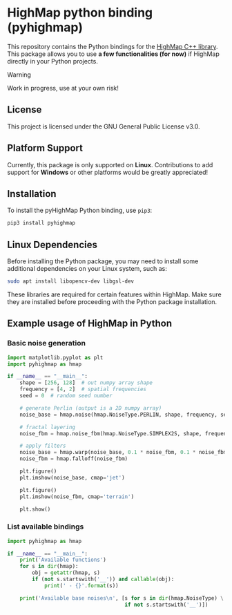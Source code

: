# HighMap python binding (pyhighmap)

This repository contains the Python bindings for the [HighMap C++
library](https://github.com/otto-link/HighMap). This package allows
you to use **a few functionalities (for now)** if HighMap directly in
your Python projects.

>[!WARNING] 
> Work in progress, use at your own risk!

## License

This project is licensed under the GNU General Public License v3.0.

## Platform Support

Currently, this package is only supported on **Linux**. Contributions
to add support for **Windows** or other platforms would be greatly
appreciated!

## Installation

To install the pyHighMap Python binding, use `pip3`:

```bash
pip3 install pyhighmap
```

## Linux Dependencies

Before installing the Python package, you may need to install some
additional dependencies on your Linux system, such as:

```bash
sudo apt install libopencv-dev libgsl-dev
```

These libraries are required for certain features within HighMap. Make
sure they are installed before proceeding with the Python package
installation.

## Example usage of HighMap in Python

### Basic noise generation

```python
import matplotlib.pyplot as plt
import pyhighmap as hmap

if __name__ == "__main__":
    shape = [256, 128]  # out numpy array shape
    frequency = [4, 2]  # spatial frequencies
    seed = 0  # random seed number

    # generate Perlin (output is a 2D numpy array)
    noise_base = hmap.noise(hmap.NoiseType.PERLIN, shape, frequency, seed)

    # fractal layering
    noise_fbm = hmap.noise_fbm(hmap.NoiseType.SIMPLEX2S, shape, frequency, seed)

    # apply filters
    noise_base = hmap.warp(noise_base, 0.1 * noise_fbm, 0.1 * noise_fbm)
    noise_fbm = hmap.falloff(noise_fbm)

    plt.figure()
    plt.imshow(noise_base, cmap='jet')

    plt.figure()
    plt.imshow(noise_fbm, cmap='terrain')

    plt.show()
```

### List available bindings

```python
import pyhighmap as hmap

if __name__ == "__main__":
    print('Available functions')
    for s in dir(hmap):
        obj = getattr(hmap, s)
        if (not s.startswith('__')) and callable(obj):
            print(' - {}'.format(s))

    print('Available base noises\n', [s for s in dir(hmap.NoiseType) \
                                      if not s.startswith('__')])
```
